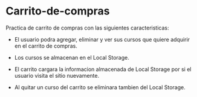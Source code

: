 # Carrito-de-compras

Practica de carrito de compras con las siguientes caracteristicas:

- El usuario podra agregar, eliminar y ver sus cursos que quiere adquirir en el carrito de compras.

- Los cursos se almacenan en el Local Storage.

- El carrito cargara la informacion almacenada de Local Storage por si el usuario visita el sitio nuevamente.

- Al quitar un curso del carrito se eliminara tambien del Local Storage.
